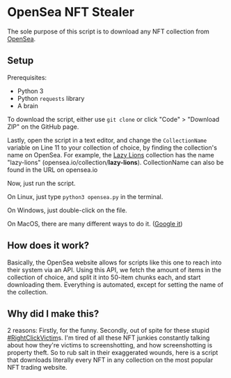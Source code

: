 # OpenSea NFT Stealer
The sole purpose of this script is to download any NFT collection from [OpenSea](https://opensea.io).

## Setup
Prerequisites:
- Python 3
- Python `requests` library
- A brain

To download the script, either use `git clone` or click "Code" > "Download ZIP" on the GitHub page.

Lastly, open the script in a text editor, and change the `CollectionName` variable on Line 11 to your collection of choice, by finding the collection's name on OpenSea. For example, the [Lazy Lions](https://opensea.io/collection/lazy-lions) collection has the name "lazy-lions" (opensea.io/collection/**lazy-lions**). CollectionName can also be found in the URL on opensea.io

Now, just run the script.

On Linux, just type `python3 opensea.py` in the terminal.

On Windows, just double-click on the file.

On MacOS, there are many different ways to do it. ([Google it](https://google.com/?q=how+to+open+python+script+on+macos))

## How does it work?
Basically, the OpenSea website allows for scripts like this one to reach into their system via an API. Using this API, we fetch the amount of items in the collection of choice, and split it into 50-item chunks each, and start downloading them. Everything is automated, except for setting the name of the collection.

## Why did I make this?
2 reasons: Firstly, for the funny. Secondly, out of spite for these stupid [#RightClickVictim](https://mobile.twitter.com/hashtag/RightClickVictim)s. I'm tired of all these NFT junkies constantly talking about how they're victims to screenshotting, and how screenshotting is property theft. So to rub salt in their exaggerated wounds, here is a script that downloads literally every NFT in any collection on the most popular NFT trading website.
